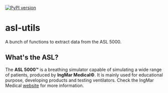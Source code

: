 [![PyPI version](https://badge.fury.io/py/asl5000-utils.svg)](https://badge.fury.io/py/asl5000-utils)

# asl-utils

A bunch of functions to extract data from the ASL 5000.

## What's the ASL?

The __ASL 5000&trade;__ is a breathing simulator capable of simulating a wide range of patients, produced by __IngMar Medical&copy;__.
It is mainly used for educational purpose, developing products and testing ventilators. Check the IngMar Medical [website](https://www.ingmarmed.com/product/asl-5000-breathing-simulator/) for more information.
